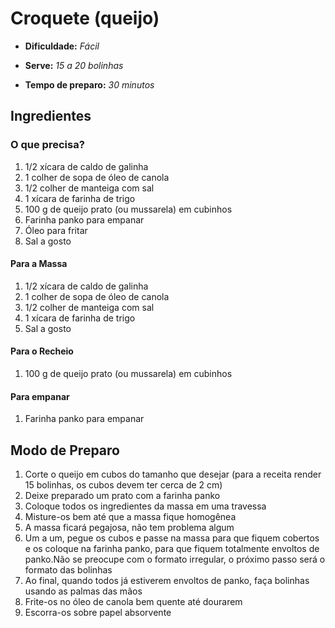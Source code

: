 # Croquete (queijo)

- **Dificuldade:** _Fácil_

- **Serve:** _15 a 20 bolinhas_

- **Tempo de preparo:** _30 minutos_

## Ingredientes

### O que precisa?

1. 1/2 xícara de caldo de galinha
1. 1 colher de sopa de óleo de canola
1. 1/2 colher de manteiga com sal
1. 1 xícara de farinha de trigo
1. 100 g de queijo prato (ou mussarela) em cubinhos
1. Farinha panko para empanar
1. Óleo para fritar
1. Sal a gosto

#### Para a Massa

1. 1/2 xícara de caldo de galinha
1. 1 colher de sopa de óleo de canola
1. 1/2 colher de manteiga com sal
1. 1 xícara de farinha de trigo
1. Sal a gosto

#### Para o Recheio

1. 100 g de queijo prato (ou mussarela) em cubinhos

#### Para empanar

1. Farinha panko para empanar

## Modo de Preparo

1. Corte o queijo em cubos do tamanho que desejar (para a receita render 15 bolinhas, os cubos devem ter cerca de 2 cm)
1. Deixe preparado um prato com a farinha panko
1. Coloque todos os ingredientes da massa em uma travessa
1. Misture-os bem até que a massa fique homogênea
1. A massa ficará pegajosa, não tem problema algum
1. Um a um, pegue os cubos e passe na massa para que fiquem cobertos e os coloque na farinha panko, para que fiquem totalmente envoltos de panko.Não se preocupe com o formato irregular, o próximo passo será o formato das bolinhas
1. Ao final, quando todos já estiverem envoltos de panko, faça bolinhas usando as palmas das mãos
1. Frite-os no óleo de canola bem quente até dourarem
1. Escorra-os sobre papel absorvente
